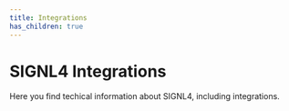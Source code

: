 ```yaml
---
title: Integrations
has_children: true
---
```


# SIGNL4 Integrations

Here you find techical information about SIGNL4, including integrations.
